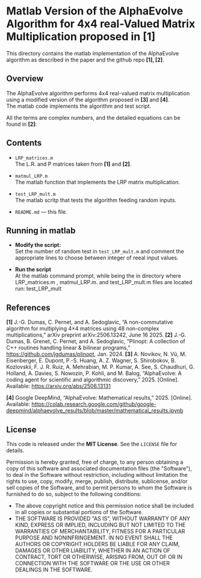 # Matlab Version of the AlphaEvolve Algorithm for 4x4 real-Valued Matrix Multiplication proposed in [1] 

This directory contains the matlab implementation of the AlphaEvolve algorithm as described in the paper and the github repo  **[1], [2]**.  

## Overview

The AlphaEvolve algorithm performs 4x4 real-valued matrix multiplication using a modified version of the algorithm proposed in **[3]** and **[4]**.  
The matlab code implements the algorithm and test script.

All the terms are complex numbers, and the detailed equations can be found in **[2]**:  

## Contents

- `LRP_matrices.m`  
  The L.R. and P matrices taken from **[1]** and **[2]**.
  
- `matmul_LRP.m`  
  The matlab function that implements the LRP matrix multiplication.

- `test_LRP_mult.m`  
  The matlab scritp that tests the algorithm feeding random inputs.

- `README.md` — this file.  

## Running in matlab
- **Modify the script:**  
  Set the number of random test in `test_LRP_mult.m` and comment the appropriate lines to choose between integer of reeal input values.

- **Run the script**  
  At the matlab command prompt, while being the in directory where LRP_matrices.m , matmul_LRP.m. and test_LRP_mult.m files are located run:
  test_LRP_mult


## References

**[1]** J.-G. Dumas, C. Pernet, and A. Sedoglavic, “A non-commutative algorithm for multiplying 4×4 matrices using 48 non-complex multiplications,” arXiv preprint arXiv:2506.13242, June 16 2025.
**[2]** J.-G. Dumas, B. Grenet, C. Pernet, and A. Sedoglavic, 
 “Plinopt: A collection of C++ routines handling linear & bilinear programs,” 
  https://github.com/jgdumas/plinopt, Jan. 2024.
**[3]** A. Novikov, N. Vũ, M. Eisenberger, E. Dupont, P.-S. Huang, A. Z. Wagner, S. Shirobokov, B. Kozlovskii, F. J. R. Ruiz, A. Mehrabian, M. P. Kumar, A. See, S. Chaudhuri, G. Holland, A. Davies, S. Nowozin, P. Kohli, and M. Balog, “AlphaEvolve: A coding agent for scientific and algorithmic discovery,” 2025. [Online]. Available: https://arxiv.org/abs/2506.13131  

**[4]** Google DeepMind, “AlphaEvolve: Mathematical results,” 2025. [Online]. Available: https://colab.research.google.com/github/google-deepmind/alphaevolve_results/blob/master/mathematical_results.ipynb  

## License

This code is released under the **MIT License**. See the `LICENSE` file for details.  

Permission is hereby granted, free of charge, to any person obtaining a copy of this software and associated documentation files (the "Software"), to deal in the Software without restriction, including without limitation the rights to use, copy, modify, merge, publish, distribute, sublicense, and/or sell copies of the Software, and to permit persons to whom the Software is furnished to do so, subject to the following conditions:

- The above copyright notice and this permission notice shall be included in all copies or substantial portions of the Software.  
- THE SOFTWARE IS PROVIDED "AS IS", WITHOUT WARRANTY OF ANY KIND, EXPRESS OR IMPLIED, INCLUDING BUT NOT LIMITED TO THE WARRANTIES OF MERCHANTABILITY, FITNESS FOR A PARTICULAR PURPOSE AND NONINFRINGEMENT. IN NO EVENT SHALL THE AUTHORS OR COPYRIGHT HOLDERS BE LIABLE FOR ANY CLAIM, DAMAGES OR OTHER LIABILITY, WHETHER IN AN ACTION OF CONTRACT, TORT OR OTHERWISE, ARISING FROM, OUT OF OR IN CONNECTION WITH THE SOFTWARE OR THE USE OR OTHER DEALINGS IN THE SOFTWARE.

